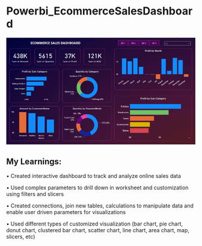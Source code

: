 # Powerbi_EcommerceSalesDashboard

![](https://github.com/abdul-ameer/Powerbi_EcommerceSalesDashboard/blob/main/Capture.PNG)

## My Learnings:

• Created interactive dashboard to track and analyze online sales data

• Used complex parameters to drill down in worksheet and customization using filters and slicers

• Created connections, join new tables, calculations to manipulate data and enable user driven parameters for visualizations

• Used different types of customized visualization (bar chart, pie chart, donut chart, clustered bar chart, scatter chart, line chart, area chart, map, slicers, etc)
